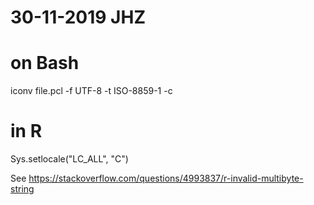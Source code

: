 # 30-11-2019 JHZ

# on Bash
iconv file.pcl -f UTF-8 -t ISO-8859-1 -c

# in R
Sys.setlocale("LC_ALL", "C")

See https://stackoverflow.com/questions/4993837/r-invalid-multibyte-string
